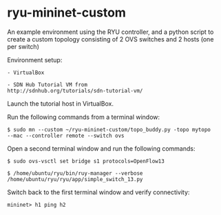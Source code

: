 # ryu-mininet-custom
An example environment using the RYU controller, and a python script to create a custom topology consisting of 2 OVS switches and 2 hosts (one per switch)

Environment setup:

    - VirtualBox

    - SDN Hub Tutorial VM from
    http://sdnhub.org/tutorials/sdn-tutorial-vm/
    
Launch the tutorial host in VirtualBox.

Run the following commands from a terminal window:

    $ sudo mn --custom ~/ryu-mininet-custom/topo_buddy.py -topo mytopo
    --mac --controller remote --switch ovs

Open a second terminal window and run the following commands:

    $ sudo ovs-vsctl set bridge s1 protocols=OpenFlow13

    $ /home/ubuntu/ryu/bin/ruy-manager --verbose
    /home/ubuntu/ryu/ryu/app/simple_switch_13.py

Switch back to the first terminal window and verify connectivity:

    mininet> h1 ping h2
